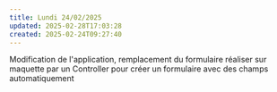 ```yaml
---
title: Lundi 24/02/2025
updated: 2025-02-28T17:03:28
created: 2025-02-24T09:27:40
---
```


Modification de l'application, remplacement du formulaire réaliser sur maquette par un Controller pour créer un formulaire avec des champs automatiquement
